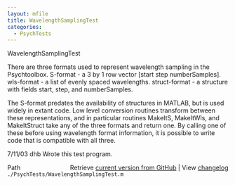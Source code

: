 ```yaml
---
layout: mfile
title: WavelengthSamplingTest
categories:
  - PsychTests
---
```


WavelengthSamplingTest

There are three formats used to represent wavelength
sampling in the Psychtoolbox.
  S\-format      \- a 3 by 1 row vector \[start step numberSamples\].
  wls\-format    \- a list of evenly spaced wavelengths.
  struct\-format \- a structure with fields start, step, and numberSamples.

The S\-format predates the availability of structures in MATLAB, but
is used widely in extant code.  Low level conversion routines transform
between these representations, and in particular routines MakeItS,
MakeItWls, and MakeItStruct take any of the three formats and return
one.  By calling one of these before using wavelength format information,
it is possible to write code that is compatible with all three.

7/11/03  dhb  Wrote this test program.


<div class="code_header" style="text-align:right;">
  <span style="float:left;">Path&nbsp;&nbsp;</span> <span class="counter">Retrieve <a href=
  "https://raw.github.com/Psychtoolbox-3/Psychtoolbox-3/beta/./PsychTests/WavelengthSamplingTest.m">current version from GitHub</a> | View <a href=
  "https://github.com/Psychtoolbox-3/Psychtoolbox-3/commits/beta/./PsychTests/WavelengthSamplingTest.m">changelog</a></span>
</div>
<div class="code">
  <code>./PsychTests/WavelengthSamplingTest.m</code>
</div>

